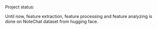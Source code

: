 Project status:

Until now, feature extraction, feature processing and feature analyzing is done on NoteChat dataset from hugging face.